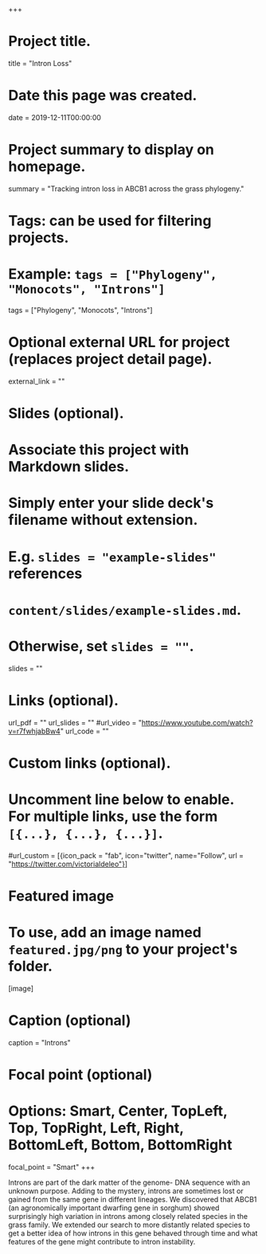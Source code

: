 +++
# Project title.
title = "Intron Loss"

# Date this page was created.
date = 2019-12-11T00:00:00

# Project summary to display on homepage.
summary = "Tracking intron loss in ABCB1 across the grass phylogeny."

# Tags: can be used for filtering projects.
# Example: `tags = ["Phylogeny", "Monocots", "Introns"]`
tags = ["Phylogeny", "Monocots", "Introns"]

# Optional external URL for project (replaces project detail page).
external_link = ""

# Slides (optional).
#   Associate this project with Markdown slides.
#   Simply enter your slide deck's filename without extension.
#   E.g. `slides = "example-slides"` references 
#   `content/slides/example-slides.md`.
#   Otherwise, set `slides = ""`.
slides = ""

# Links (optional).
url_pdf = ""
url_slides = ""
#url_video = "https://www.youtube.com/watch?v=r7fwhjabBw4"
url_code = ""

# Custom links (optional).
#   Uncomment line below to enable. For multiple links, use the form `[{...}, {...}, {...}]`.
#url_custom = [{icon_pack = "fab", icon="twitter", name="Follow", url = "https://twitter.com/victorialdeleo"}]

# Featured image
# To use, add an image named `featured.jpg/png` to your project's folder. 
[image]
  # Caption (optional)
  caption = "Introns"
  
  # Focal point (optional)
  # Options: Smart, Center, TopLeft, Top, TopRight, Left, Right, BottomLeft, Bottom, BottomRight
  focal_point = "Smart"
+++

Introns are part of the dark matter of the genome- DNA sequence with an unknown purpose. Adding to the mystery, introns are sometimes lost or gained from the same gene in different lineages. We discovered that ABCB1 (an agronomically important dwarfing gene in sorghum) showed surprisingly high variation in introns among closely related species in the grass family. We extended our search to more distantly related species to get a better idea of how introns in this gene behaved through time and what features of the gene might contribute to intron instability.